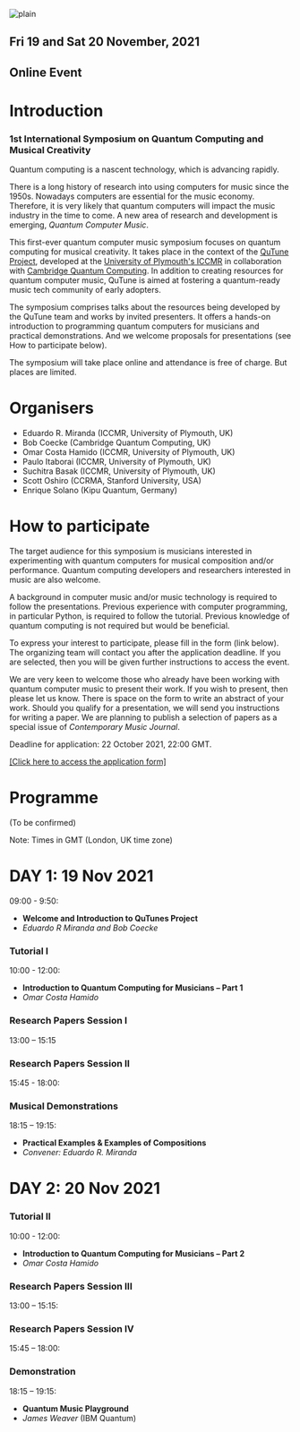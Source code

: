 
![plain](https://user-images.githubusercontent.com/46610354/118399510-69e4a680-b655-11eb-82d8-6d17ecd761c7.png)


## Fri 19 and Sat 20 November, 2021 
## Online Event

# Introduction
### 1st International Symposium on Quantum Computing and Musical Creativity

Quantum computing is a nascent technology, which is advancing rapidly. 

There is a long history of research into using computers for music since the 1950s. Nowadays computers are essential for the music economy. Therefore, it is very likely that quantum computers will impact the music industry in the time to come. A new area of research and development is emerging, _Quantum Computer Music_.

This first-ever quantum computer music symposium focuses on quantum computing for musical creativity. It takes place in the context of the [QuTune Project](https://iccmr-quantum.github.io/), developed at the [University of Plymouth's ICCMR](http://cmr.soc.plymouth.ac.uk/) in collaboration with [Cambridge Quantum Computing](https://cambridgequantum.com/).  In addition to creating resources for quantum computer music, QuTune is aimed at fostering a quantum-ready music tech community of early adopters.

The symposium comprises talks about the resources being developed by the QuTune team and works by invited presenters. It offers a hands-on introduction to programming quantum computers for musicians and practical demonstrations. And we welcome proposals for presentations (see How to participate below).

The symposium will take place online and attendance is free of charge. But places are limited. 

# Organisers
- Eduardo R. Miranda (ICCMR, University of Plymouth, UK)
- Bob Coecke (Cambridge Quantum Computing, UK)
- Omar Costa Hamido (ICCMR, University of Plymouth, UK)
- Paulo Itaborai (ICCMR, University of Plymouth, UK)
- Suchitra Basak (ICCMR, University of Plymouth, UK)
- Scott Oshiro (CCRMA, Stanford University, USA)
- Enrique Solano (Kipu Quantum, Germany)

# How to participate

The target audience for this symposium is musicians interested in experimenting with quantum computers for musical composition and/or performance. Quantum computing developers and researchers interested in music are also welcome. 

A background in computer music and/or music technology is required to follow the presentations. Previous experience with computer programming, in particular Python, is required to follow the tutorial. Previous knowledge of quantum computing is not required but would be beneficial.

To express your interest to participate, please fill in the form (link below).  The organizing team will contact you after the application deadline. If you are selected, then you will be given further instructions to access the event.

We are very keen to welcome those who already have been working with quantum computer music to present their work. If you wish to present, then please let us know. There is space on the form to write an abstract of your work. Should you qualify for a presentation, we will send you instructions for writing a paper. We are planning to publish a selection of papers as a special issue of _Contemporary Music Journal_.

Deadline for application: 22 October 2021, 22:00 GMT.

[[Click here to access the application form]](https://forms.gle/z6nKn7SPPPGhWFfQA)

# Programme
(To be confirmed)

Note: Times in GMT (London, UK time zone)

# DAY 1: 19 Nov 2021 

09:00 - 9:50:
- **Welcome and Introduction to QuTunes Project**
- _Eduardo R Miranda and Bob Coecke_ 

### Tutorial I

10:00 - 12:00:
- **Introduction to Quantum Computing for Musicians – Part 1**
- _Omar Costa Hamido_

### Research Papers Session I

13:00 – 15:15 

### Research Papers Session II

15:45 - 18:00: 

### Musical Demonstrations

18:15 – 19:15: 
- **Practical Examples & Examples of Compositions**
- _Convener: Eduardo R. Miranda_

#  DAY 2: 20 Nov 2021

### Tutorial II

10:00 - 12:00:
- **Introduction to Quantum Computing for Musicians – Part 2**
- _Omar Costa Hamido_

### Research Papers Session III

13:00 – 15:15: 

### Research Papers Session IV

15:45 – 18:00: 

### Demonstration

18:15 – 19:15: 

- **Quantum Music Playground**
- _James Weaver_ (IBM Quantum)
